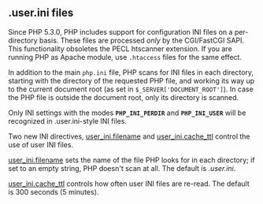 .user.ini files
---------------

Since PHP 5.3.0, PHP includes support for configuration INI files on a
per-directory basis. These files are processed *only* by the CGI/FastCGI
SAPI. This functionality obsoletes the PECL htscanner extension. If you
are running PHP as Apache module, use `.htaccess` files for the same
effect.

In addition to the main `php.ini` file, PHP scans for INI files in each
directory, starting with the directory of the requested PHP file, and
working its way up to the current document root (as set in
`$_SERVER['DOCUMENT_ROOT']`). In case the PHP file is outside the
document root, only its directory is scanned.

Only INI settings with the modes **`PHP_INI_PERDIR`** and
**`PHP_INI_USER`** will be recognized in .user.ini-style INI files.

Two new INI directives,
<a href="/ini/core.html#ini.user-ini.filename" class="link">user_ini.filename</a>
and
<a href="/ini/core.html#ini.user-ini.cache-ttl" class="link">user_ini.cache_ttl</a>
control the use of user INI files.

<a href="/ini/core.html#ini.user-ini.filename" class="link">user_ini.filename</a>
sets the name of the file PHP looks for in each directory; if set to an
empty string, PHP doesn't scan at all. The default is *.user.ini*.

<a href="/ini/core.html#ini.user-ini.cache-ttl" class="link">user_ini.cache_ttl</a>
controls how often user INI files are re-read. The default is 300
seconds (5 minutes).
